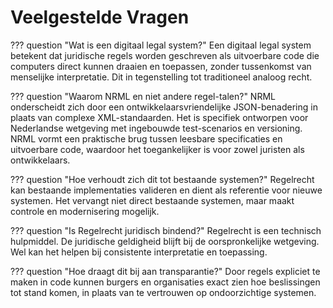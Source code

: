 # Veelgestelde Vragen

??? question "Wat is een digitaal legal system?"
    Een digitaal legal system betekent dat juridische regels worden geschreven als uitvoerbare code die computers direct kunnen draaien en toepassen, zonder tussenkomst van menselijke interpretatie. Dit in tegenstelling tot traditioneel analoog recht.

??? question "Waarom NRML en niet andere regel-talen?"
    NRML onderscheidt zich door een ontwikkelaarsvriendelijke JSON-benadering in plaats van complexe XML-standaarden. Het is specifiek ontworpen voor Nederlandse wetgeving met ingebouwde test-scenarios en versioning. NRML vormt een praktische brug tussen leesbare specificaties en uitvoerbare code, waardoor het toegankelijker is voor zowel juristen als ontwikkelaars.

??? question "Hoe verhoudt zich dit tot bestaande systemen?"
    Regelrecht kan bestaande implementaties valideren en dient als referentie voor nieuwe systemen. Het vervangt niet direct bestaande systemen, maar maakt controle en modernisering mogelijk.

??? question "Is Regelrecht juridisch bindend?"
    Regelrecht is een technisch hulpmiddel. De juridische geldigheid blijft bij de oorspronkelijke wetgeving. Wel kan het helpen bij consistente interpretatie en toepassing.

??? question "Hoe draagt dit bij aan transparantie?"
    Door regels expliciet te maken in code kunnen burgers en organisaties exact zien hoe beslissingen tot stand komen, in plaats van te vertrouwen op ondoorzichtige systemen.